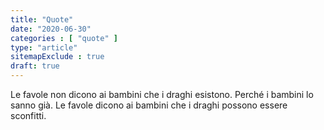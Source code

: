 ```yaml
---
title: "Quote"
date: "2020-06-30"
categories : [ "quote" ]
type: "article"
sitemapExclude : true
draft: true
---
```

Le favole non dicono ai bambini che i draghi esistono. Perché i bambini lo sanno già.
Le favole dicono ai bambini che i draghi possono essere sconfitti.